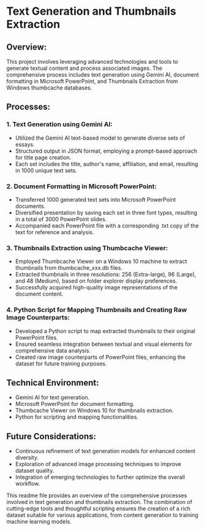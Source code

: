 # Text Generation and Thumbnails Extraction

## Overview:

This project involves leveraging advanced technologies and tools to generate textual content and process associated images. The comprehensive process includes text generation using Gemini AI, document formatting in Microsoft PowerPoint, and Thumbnails Extraction from Windows thumbcache databases.

## Processes:

### 1. Text Generation using Gemini AI:

- Utilized the Gemini AI text-based model to generate diverse sets of essays.
- Structured output in JSON format, employing a prompt-based approach for title page creation.
- Each set includes the title, author's name, affiliation, and email, resulting in 1000 unique text sets.

### 2. Document Formatting in Microsoft PowerPoint:

- Transferred 1000 generated text sets into Microsoft PowerPoint documents.
- Diversified presentation by saving each set in three font types, resulting in a total of 3000 PowerPoint slides.
- Accompanied each PowerPoint file with a corresponding .txt copy of the text for reference and analysis.

### 3. Thumbnails Extraction using Thumbcache Viewer:

- Employed Thumbcache Viewer on a Windows 10 machine to extract thumbnails from thumbcache_xxx.db files.
- Extracted thumbnails in three resolutions: 256 (Extra-large), 96 (Large), and 48 (Medium), based on folder explorer display preferences.
- Successfully acquired high-quality image representations of the document content.

### 4. Python Script for Mapping Thumbnails and Creating Raw Image Counterparts:

- Developed a Python script to map extracted thumbnails to their original PowerPoint files.
- Ensured seamless integration between textual and visual elements for comprehensive data analysis.
- Created raw image counterparts of PowerPoint files, enhancing the dataset for future training purposes.

## Technical Environment:

- Gemini AI for text generation.
- Microsoft PowerPoint for document formatting.
- Thumbcache Viewer on Windows 10 for thumbnails extraction.
- Python for scripting and mapping functionalities.

## Future Considerations:

- Continuous refinement of text generation models for enhanced content diversity.
- Exploration of advanced image processing techniques to improve dataset quality.
- Integration of emerging technologies to further optimize the overall workflow.

This readme file provides an overview of the comprehensive processes involved in text generation and thumbnails extraction. The combination of cutting-edge tools and thoughtful scripting ensures the creation of a rich dataset suitable for various applications, from content generation to training machine learning models.

